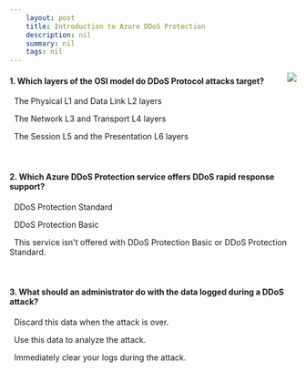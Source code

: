 ```yaml
---
    layout: post
    title: Introduction to Azure DDoS Protection 
    description: nil
    summary: nil
    tags: nil
---
```



 <a target="_blank" href="https://docs.microsoft.com/en-us/learn/modules/introduction-azure-ddos-protection/5-knowledge-check/"><i class="fas fa-external-link-alt"></i> </a>
 <img align="right" src="https://docs.microsoft.com/en-us/learn/achievements/introduction-to-azure-ddos-protection.svg">
####  1. Which layers of the OSI model do DDoS Protocol attacks target?


<i class='far fa-square'></i> &nbsp;&nbsp;The Physical L1 and Data Link L2 layers

<i class='fas fa-check-square' style='color: Dodgerblue;'></i> &nbsp;&nbsp;The Network L3 and Transport L4 layers

<i class='far fa-square'></i> &nbsp;&nbsp;The Session L5 and the Presentation L6 layers
<br />
<br />
<br />

####  2. Which Azure DDoS Protection service offers DDoS rapid response support?


<i class='fas fa-check-square' style='color: Dodgerblue;'></i> &nbsp;&nbsp;DDoS Protection Standard

<i class='far fa-square'></i> &nbsp;&nbsp;DDoS Protection Basic

<i class='far fa-square'></i> &nbsp;&nbsp;This service isn't offered with DDoS Protection Basic or DDoS Protection Standard.
<br />
<br />
<br />

####  3. What should an administrator do with the data logged during a DDoS attack?


<i class='far fa-square'></i> &nbsp;&nbsp;Discard this data when the attack is over.

<i class='fas fa-check-square' style='color: Dodgerblue;'></i> &nbsp;&nbsp;Use this data to analyze the attack.

<i class='far fa-square'></i> &nbsp;&nbsp;Immediately clear your logs during the attack.
<br />
<br />
<br />

